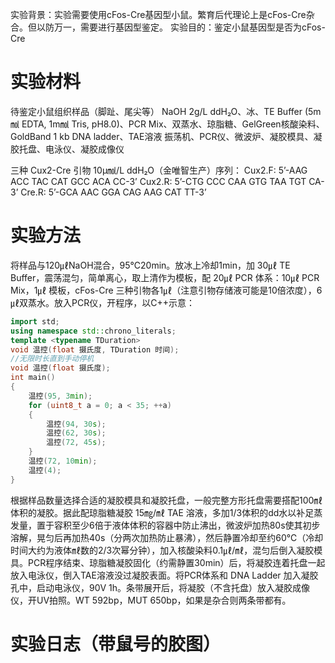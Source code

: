 实验背景：实验需要使用cFos-Cre基因型小鼠。繁育后代理论上是cFos-Cre杂合。但以防万一，需要进行基因型鉴定。
实验目的：鉴定小鼠基因型是否为cFos-Cre

# 实验材料
待鉴定小鼠组织样品（脚趾、尾尖等）
NaOH 2g/L ddH₂O、冰、TE Buffer (5m㏖ EDTA, 1m㏖ Tris, pH8.0)、PCR Mix、双蒸水、琼脂糖、GelGreen核酸染料、GoldBand 1 kb DNA ladder、TAE溶液
振荡机、PCR仪、微波炉、凝胶模具、凝胶托盘、电泳仪、凝胶成像仪

三种 Cux2-Cre 引物 10μ㏖/L ddH₂O（金唯智生产）序列：
Cux2.F: 5’-AAG ACC TAC CAT GCC ACA CC-3’
Cux2.R: 5’-CTG CCC CAA GTG TAA TGT CA-3’
Cre.R: 5’-GCA AAC GGA CAG AAG CAT TT-3’

# 实验方法
将样品与120㎕NaOH混合，95℃20min。放冰上冷却1min，加 30㎕ TE Buffer，震荡混匀，简单离心，取上清作为模板，配 20㎕ PCR 体系：10㎕ PCR Mix，1㎕ 模板，cFos-Cre 三种引物各1㎕（注意引物存储液可能是10倍浓度），6㎕双蒸水。放入PCR仪，开程序，以C++示意：
```C++
import std;
using namespace std::chrono_literals;
template <typename TDuration>
void 温控(float 摄氏度, TDuration 时间);
//无限时长直到手动停机
void 温控(float 摄氏度);
int main()
{
	温控(95, 3min);
	for (uint8_t a = 0; a < 35; ++a)
	{
		温控(94, 30s);
		温控(62, 30s);
		温控(72, 45s);
	}
	温控(72, 10min);
	温控(4);
}
```
根据样品数量选择合适的凝胶模具和凝胶托盘，一般完整方形托盘需要搭配100㎖体积的凝胶。据此配琼脂糖凝胶 15㎎/㎖ TAE 溶液，多加1/3体积的dd水以补足蒸发量，置于容积至少6倍于液体体积的容器中防止沸出，微波炉加热80s使其初步溶解，晃匀后再加热40s（分两次加热防止暴沸），然后静置冷却至约60℃（冷却时间大约为液体㎖数的2/3次幂分钟），加入核酸染料0.1㎕/㎖，混匀后倒入凝胶模具。PCR程序结束、琼脂糖凝胶固化（约需静置30min）后，将凝胶连着托盘一起放入电泳仪，倒入TAE溶液没过凝胶表面。将PCR体系和 DNA Ladder 加入凝胶孔中，启动电泳仪，90V 1h。条带展开后，将凝胶（不含托盘）放入凝胶成像仪，开UV拍照。WT 592bp，MUT 650bp，如果是杂合则两条带都有。

# 实验日志（带鼠号的胶图）